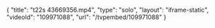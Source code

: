 {
    "title": "t22s 43669356.mp4",
    "type": "solo",
    "layout": "iframe-static",
    "videoId": "109971088",
    "url": "\/tvpembed\/109971088"
}